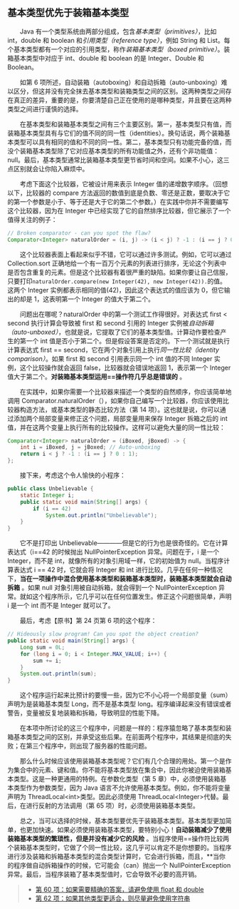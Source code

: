 ## 基本类型优先于装箱基本类型

&emsp;&emsp;Java 有一个类型系统由两部分组成，包含*基本类型（primitives）*，比如 int，double 和 boolean 和*引用类型（reference type）*，例如 String 和 List。每个基本类型都有一个对应的引用类型，称作*装箱基本类型（boxed primitive）*。装箱基本类型中对应于 int、double 和 boolean 的是 Integer、Double 和 Boolean。

&emsp;&emsp;如第 6 项所述，自动装箱（autoboxing）和自动拆箱（auto-unboxing）难以区分，但这并没有完全抹去基本类型和装箱类型之间的区别。这两种类型之间存在真正的差异，重要的是，你要清楚自己正在使用的是哪种类型，并且要在这两种类型之间进行谨慎的选择。

&emsp;&emsp;在基本类型和装箱基本类型之间有三个主要区别。第一，基本类型只有值，而装箱基本类型具有与它们的值不同的同一性（identities）。换句话说，两个装箱基本类型可以具有相同的值和不同的同一性。第二，基本类型只有功能完备的值，而没个装箱基本类型除了它对应基本类型的所有功能值之外，还有个非功能值：null。最后，基本类型通常比装箱基本类型更节省时间和空间。如果不小心，这三点区别就会让你陷入麻烦中。

&emsp;&emsp;考虑下面这个比较器，它被设计用来表示 Integer 值的递增数字顺序。（回想以下，比较器的 compare 方法返回的数值到底是负数、零还是正数，要取决于它的第一个参数是小于、等于还是大于它的第二个参数。）在实践中你并不需要编写这个比较器，因为在 Integer 中已经实现了它的自然排序比较器，但它展示了一个值得关注的例子：

```java
// Broken comparator - can you spot the flaw?
Comparator<Integer> naturalOrder = (i, j) -> (i < j) ? -1 : (i == j ? 0 : 1);
```

&emsp;&emsp;这个比较器表面上看起来似乎不错，它可以通过许多测试。例如，它可以通过 Collection.sort 正确地给一个有一百万个元素的列表进行排序，无论这个列表中是否包含重复的元素。但是这个比较器有着很严重的缺陷。如果你要让自己信服，只要打印`naturalOrder.compare(new Integer(42), new Integer(42)).`的值。这两个 Integer 实例都表示相同的值(42)，因此这个表达式的值应该为 0，但它输出的却是 1，这表明第一个 Integer 的值大于第二个。

&emsp;&emsp;问题出在哪呢？naturalOrder 中的第一个测试工作得很好。对表达式 first < second 执行计算会导致被 first 和 second 引用的 Integer 实例被*自动拆箱（auto-unboxed）*，也就是说，它提取了它们的基本类型值。计算动作要检查产生的第一个 int 值是否小于第二个。但是假设答案是否定的。下一个测试就是执行计算表达式 first == second，它在两个对象引用上执行*同一性比较（identity comparison）*。如果 first 和 second 引用表示同一个 int 值的不同 Integer 实例，这个比较操作就会返回 false，比较器就会错误地返回 1，表示第一个 Integer 值大于第二个。**对装箱基本类型运用==操作符几乎总是错误的** 。

&emsp;&emsp;在实践中，如果你需要一个比较器来描述一个类型的自然顺序，你应该简单地调用 Comparator.naturalOrder（），如果你自己编写一个比较器，你应该使用比较器构造方法，或基本类型的静态比较方法（第 14 项）。这也就是说，你可以通过添加两个局部变量来修正这个问题，局部变量用来保存 Integer 拆箱之后的 int 值，并在这两个变量上执行所有的比较操作。这样可以避免大量的同一性比较：

```java
Comparator<Integer> naturalOrder = (iBoxed, jBoxed) -> {
    int i = iBoxed, j = jBoxed; // Auto-unboxing
    return i < j ? -1 : (i == j ? 0 : 1);
};
```

&emsp;&emsp;接下来，考虑这个令人愉快的小程序：

```java
public class Unbelievable {
    static Integer i;
    public static void main(String[] args) {
        if (i == 42)
            System.out.println("Unbelievable");
    }
}
```

&emsp;&emsp;它不是打印出 Unbelievable————但是它的行为也是很奇怪的。它在计算表达式（i==42 的时候抛出 NullPointerException 异常。问题在于，i 是一个 Integer，而不是 int，就像所有的对象引用域一样，它的初始值为 null。当程序计算表达式 i == 42 时，它就会将 Integer 和 int 进行比较。几乎在任何一种情况下，**当在一项操作中混合使用基本类型和装箱基本类型时，装箱基本类型就会自动拆箱** 。如果 null 对象引用被自动拆箱，就会得到一个 NullPointerException 异常。就如这个程序所示，它几乎可以在任何位置发生。修正这个问题很简单，声明 i 是一个 int 而不是 Integer 就可以了。

&emsp;&emsp;最后，考虑【原书】第 24 页第 6 项的这个程序：

```java
// Hideously slow program! Can you spot the object creation?
public static void main(String[] args) {
    Long sum = 0L;
    for (long i = 0; i < Integer.MAX_VALUE; i++) {
        sum += i;
    }
    System.out.println(sum);
}
```

&emsp;&emsp;这个程序运行起来比预计的要慢一些，因为它不小心将一个局部变量（sum）声明为是装箱基本类型 Long，而不是基本类型 long。程序编译起来没有错误或者警告，变量被反复地装箱和拆箱，导致明显的性能下降。

&emsp;&emsp;在本项中所讨论的这三个程序中，问题是一样的：程序猿忽略了基本类型和装箱基本类型之间的区别，并承受这些后果。在前面两个程序中，其结果是彻底的失败；在第三个程序中，则出现了服务器的性能问题。

&emsp;&emsp;那么什么时候应该使用装箱基本类型呢？它们有几个合理的用处。第一个是作为集合中的元素、键和值。你不能将基本类型放在集合中，因此你被迫使用装箱基本类型。这是一种更通用的特例。在参数化类型（第 5 章）中，必须使用装箱基本类型作为参数类型，因为 Java 语言不允许使用基本类型。例如，你不能将变量声明为 ThreadLocal\<int\>类型。因此必须使用 ThreadLocal\<Integer\>代替。最后，在进行反射的方法调用（第 65 项）时，必须使用装箱基本类型。

&emsp;&emsp;总之，当可以选择的时候，基本类型要优先于装箱基本类型。基本类型更加简单，也更加快速。如果必须使用装箱基本类型，要特别小心！**自动装箱减少了使用装箱基本类型的繁琐性，但是并没有减少它的风险** 。当程序使用==操作符比较两个装箱基本类型时，它做了个同一性比较，这几乎可以肯定不是你想要的。当程序进行涉及装箱和拆箱基本类型的混合类型计算时，它会进行拆箱，而且，\*\*当你的程序做自动拆箱操作的时候，它可能会（can）抛出一个 NullPointerException 异常。最后，当程序装箱了基本类型值时，它会导致不必要的高开销。

> - [第 60 项：如果需要精确的答案，请避免使用 float 和 double](https://gitee.com/lin-mt/effective-java-third-edition/blob/master/第09章：通用编程/第60项：如果需要精确的答案，请避免使用float和double.md)
> - [第 62 项：如果其他类型更适合，则尽量避免使用字符串](https://gitee.com/lin-mt/effective-java-third-edition/blob/master/第09章：通用编程/第62项：如果其他类型更适合，则尽量避免使用字符串.md)
